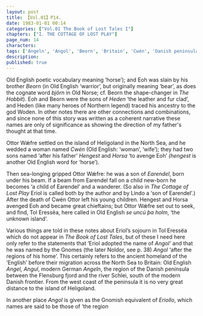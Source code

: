 ```yaml
---
layout: post
title: 【Vol.01】P14.
date: 1983-01-01 00:14
categories: ["Vol.01 The Book of Lost Tales I"]
chapters: ["I. THE COTTAGE OF LOST PLAY"]
page_num: 14
characters: 
tags: ['Angeln', 'Angol', 'Beorn', 'Britain', 'Cwén', 'Danish peninsula', 'Earendel', 'England, English', 'Eoh', 'Eriol', 'Eriollo', 'Gnomish', 'Gnome-speech', 'tongue of the Gnomes', 'Gnomes']
description: 
published: true
---
```


<p style="text-indent: 0;">
Old English poetic vocabulary meaning ‘horse’); and Eoh was slain by his brother <I>Beorn</I> (in Old English ‘warrior’, but originally meaning ‘bear’, as does the cognate word <I>björn</I> in Old Norse; cf. Beorn the shape-changer in <I>The Hobbit</I>). Eoh and Beorn were the sons of <I>Heden</I> ‘the leather and fur clad’, and Heden (like many heroes of Northern legend) traced his ancestry to the god Woden. In other notes there are other connections and combinations, and since none of this story was written as a coherent narrative these names are only of significance as showing the direction of my father's thought at that time.
</p>

Ottor Wǽfre settled on the island of Heligoland in the North Sea, and he wedded a woman named <I>Cwén</I> (Old English: ‘woman’, ‘wife’); they had two sons named ‘after his father’ <I>Hengest</I> and <I>Horsa</I> ‘to avenge Eoh’ <I>(hengest</I> is another Old English word for ‘horse’).

Then sea-longing gripped Ottor Wǽfre: he was a son of <I>Earendel</I>, born under his beam. If a beam from Earendel fall on a child new-born he becomes ‘a child of Earendel’ and a wanderer. (So also in <I>The Cottage of Lost Play</I> Eriol is called both by the author and by Lindo a ‘son of Earendel’.) After the death of Cwén Ottor left his young children. Hengest and Horsa avenged Eoh and became great chieftains; but Ottor Wǽfre set out to seek, and find, Tol Eressëa, here called in Old English <I>se uncú þa holm</I>, ‘the unknown island’.

Various things are told in these notes about Eriol’s sojourn in Tol Eressëa which do not appear in <I>The Book of Lost Tales</I>, but of these I need here only refer to the statements that ‘Eriol adopted the name of <I>Angol’</I> and that he was named by the Gnomes (the later Noldor, see p. 38) <I>Angol</I> ‘after the regions of his home’. This certainly refers to the ancient homeland of the ‘English’ before their migration across the North Sea to Britain: Old English <I>Angel, Angul</I>, modern German <I>Angeln</I>, the region of the Danish peninsula between the Flensburg fjord and the river Schlei, south of the modern Danish frontier. From the west coast of the peninsula it is no very great distance to the island of Heligoland.

In another place <I>Angol</I> is given as the Gnomish equivalent of <I>Eriollo</I>, which names are said to be those of ‘the region

